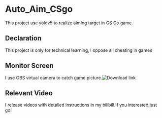 # Auto_Aim_CSgo
This project use yolov5 to realize aiming target in CS Go game.

## Declaration
This project is only for technical learning, I oppose all cheating in games

## Monitor Screen
I use OBS virtual camera to catch game picture.![Download link](https://obsproject.com/)

## Relevant Video
I release videos with detailed instructions in my bilibili.If you interested,just go!
